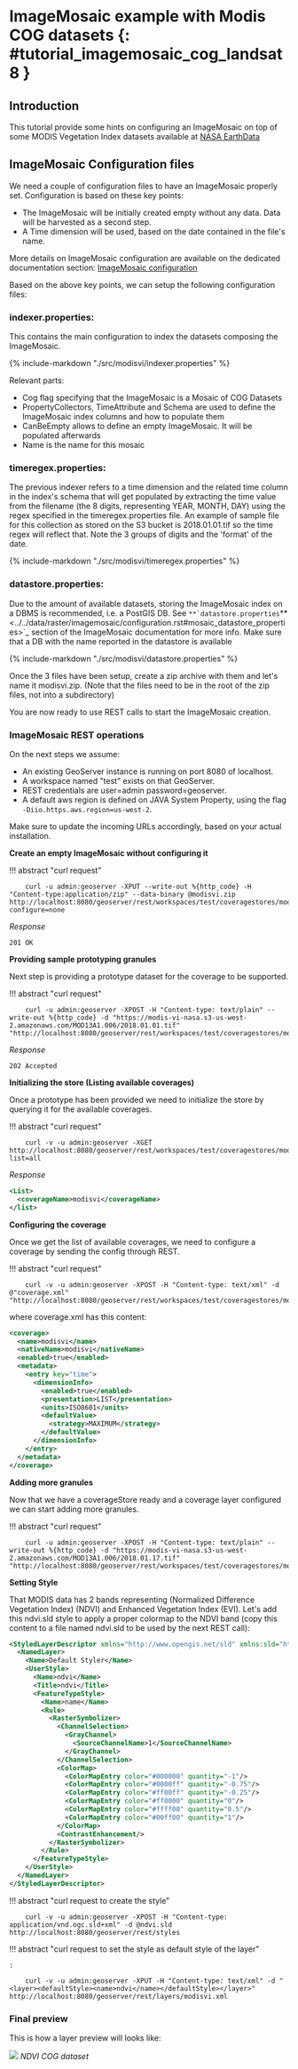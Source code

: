 # ImageMosaic example with Modis COG datasets {: #tutorial_imagemosaic_cog_landsat8 }

## Introduction

This tutorial provide some hints on configuring an ImageMosaic on top of some MODIS Vegetation Index datasets available at [NASA EarthData](https://earthdata.nasa.gov/collaborate/cloud-optimized-geotiffs)

## ImageMosaic Configuration files

We need a couple of configuration files to have an ImageMosaic properly set. Configuration is based on these key points:

-   The ImageMosaic will be initially created empty without any data. Data will be harvested as a second step.
-   A Time dimension will be used, based on the date contained in the file's name.

More details on ImageMosaic configuration are available on the dedicated documentation section: [ImageMosaic configuration](../../data/raster/imagemosaic/configuration.md)

Based on the above key points, we can setup the following configuration files:

### indexer.properties:

This contains the main configuration to index the datasets composing the ImageMosaic.

{%
   include-markdown "./src/modisvi/indexer.properties"
%}

Relevant parts:

-   Cog flag specifying that the ImageMosaic is a Mosaic of COG Datasets
-   PropertyCollectors, TimeAttribute and Schema are used to define the ImageMosaic index columns and how to populate them
-   CanBeEmpty allows to define an empty ImageMosaic. It will be populated afterwards
-   Name is the name for this mosaic

### timeregex.properties:

The previous indexer refers to a time dimension and the related time column in the index's schema that will get populated by extracting the time value from the filename (the 8 digits, representing YEAR, MONTH, DAY) using the regex specified in the timeregex.properties file. An example of sample file for this collection as stored on the S3 bucket is 2018.01.01.tif so the time regex will reflect that. Note the 3 groups of digits and the 'format' of the date.

{%
   include-markdown "./src/modisvi/timeregex.properties"
%}

### datastore.properties:

Due to the amount of available datasets, storing the ImageMosaic index on a DBMS is recommended, i.e. a PostGIS DB. See ``**`datastore.properties``** <../../data/raster/imagemosaic/configuration.rst#mosaic_datastore_properties>`_ section of the ImageMosaic documentation for more info. Make sure that a DB with the name reported in the datastore is available

{%
   include-markdown "./src/modisvi/datastore.properties"
%}

Once the 3 files have been setup, create a zip archive with them and let's name it modisvi.zip. (Note that the files need to be in the root of the zip files, not into a subdirectory)

You are now ready to use REST calls to start the ImageMosaic creation.

### ImageMosaic REST operations

On the next steps we assume:

-   An existing GeoServer instance is running on port 8080 of localhost.
-   A workspace named "test" exists on that GeoServer.
-   REST credentials are user=admin password=geoserver.
-   A default aws region is defined on JAVA System Property, using the flag ``-Diio.https.aws.region=us-west-2``.

Make sure to update the incoming URLs accordingly, based on your actual installation.

**Create an empty ImageMosaic without configuring it**

!!! abstract "curl request"

        curl -u admin:geoserver -XPUT --write-out %{http_code} -H "Content-type:application/zip" --data-binary @modisvi.zip http://localhost:8080/geoserver/rest/workspaces/test/coveragestores/modisvi/file.imagemosaic?configure=none

*Response*

    201 OK

**Providing sample prototyping granules**

Next step is providing a prototype dataset for the coverage to be supported.

!!! abstract "curl request"

        curl -u admin:geoserver -XPOST -H "Content-type: text/plain" --write-out %{http_code} -d "https://modis-vi-nasa.s3-us-west-2.amazonaws.com/MOD13A1.006/2018.01.01.tif" "http://localhost:8080/geoserver/rest/workspaces/test/coveragestores/modisvi/remote.imagemosaic"

*Response*

    202 Accepted

**Initializing the store (Listing available coverages)**

Once a prototype has been provided we need to initialize the store by querying it for the available coverages.

!!! abstract "curl request"

        curl -v -u admin:geoserver -XGET http://localhost:8080/geoserver/rest/workspaces/test/coveragestores/modisvi/coverages.xml?list=all

*Response*

``` xml
<List>
  <coverageName>modisvi</coverageName>
</list>
```

**Configuring the coverage**

Once we get the list of available coverages, we need to configure a coverage by sending the config through REST.

!!! abstract "curl request"

        curl -v -u admin:geoserver -XPOST -H "Content-type: text/xml" -d @"coverage.xml" "http://localhost:8080/geoserver/rest/workspaces/test/coveragestores/modisvi/coverages"

where coverage.xml has this content:

``` xml
<coverage>
  <name>modisvi</name>
  <nativeName>modisvi</nativeName>
  <enabled>true</enabled>
  <metadata>
    <entry key="time">
      <dimensionInfo>
        <enabled>true</enabled>
        <presentation>LIST</presentation>
        <units>ISO8601</units>
        <defaultValue>
          <strategy>MAXIMUM</strategy>
        </defaultValue>
      </dimensionInfo>
    </entry>
  </metadata>
</coverage>
```

**Adding more granules**

Now that we have a coverageStore ready and a coverage layer configured we can start adding more granules.

!!! abstract "curl request"

        curl -u admin:geoserver -XPOST -H "Content-type: text/plain" --write-out %{http_code} -d "https://modis-vi-nasa.s3-us-west-2.amazonaws.com/MOD13A1.006/2018.01.17.tif" "http://localhost:8080/geoserver/rest/workspaces/test/coveragestores/modisvi/remote.imagemosaic"

**Setting Style**

That MODIS data has 2 bands representing (Normalized Difference Vegetation Index) (NDVI) and Enhanced Vegetation Index (EVI). Let's add this ndvi.sld style to apply a proper colormap to the NDVI band (copy this content to a file named ndvi.sld to be used by the next REST call):

``` xml
<StyledLayerDescriptor xmlns="http://www.opengis.net/sld" xmlns:sld="http://www.opengis.net/sld" xmlns:gml="http://www.opengis.net/gml" xmlns:ogc="http://www.opengis.net/ogc" version="1.0.0">
  <NamedLayer>
    <Name>Default Styler</Name>
    <UserStyle>
      <Name>ndvi</Name>
      <Title>ndvi</Title>
      <FeatureTypeStyle>
        <Name>name</Name>
        <Rule>
          <RasterSymbolizer>
            <ChannelSelection>
              <GrayChannel>
                <SourceChannelName>1</SourceChannelName>
              </GrayChannel>
            </ChannelSelection>
            <ColorMap>
              <ColorMapEntry color="#000000" quantity="-1"/>
              <ColorMapEntry color="#0000ff" quantity="-0.75"/>
              <ColorMapEntry color="#ff00ff" quantity="-0.25"/>
              <ColorMapEntry color="#ff0000" quantity="0"/>
              <ColorMapEntry color="#ffff00" quantity="0.5"/>
              <ColorMapEntry color="#00ff00" quantity="1"/>
            </ColorMap>
            <ContrastEnhancement/>
          </RasterSymbolizer>
        </Rule>
      </FeatureTypeStyle>
    </UserStyle>
  </NamedLayer>
</StyledLayerDescriptor>
```

!!! abstract "curl request to create the style"

        curl -v -u admin:geoserver -XPOST -H "Content-type: application/vnd.ogc.sld+xml" -d @ndvi.sld http://localhost:8080/geoserver/rest/styles

!!! abstract "curl request to set the style as default style of the layer"

    :
    
        curl -v -u admin:geoserver -XPUT -H "Content-type: text/xml" -d "<layer><defaultStyle><name>ndvi</name></defaultStyle></layer>" http://localhost:8080/geoserver/rest/layers/modisvi.xml

### Final preview

This is how a layer preview will looks like:

![](images/ndvi.png)
*NDVI COG dataset*
